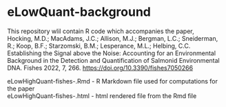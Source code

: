 # eLowQuant-background

This repository wlil contain R code which accompanies the paper,   
Hocking, M.D.; MacAdams, J.C.; Allison, M.J.; Bergman, L.C.; Sneiderman, R.; Koop, B.F.; Starzomski, B.M.; Lesperance, M.L.; Helbing, C.C. Establishing the Signal above the Noise: Accounting for an Environmental Background in the Detection and Quantification of Salmonid Environmental DNA. Fishes 2022, 7, 266. https://doi.org/10.3390/fishes7050266

eLowHighQuant-fishes-<date>.Rmd - R Markdown file used for computations for the paper  
eLowHighQuant-fishes-<date>.html - html rendered file from the Rmd file

